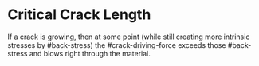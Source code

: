 # Critical Crack Length

If a crack is growing, then at some point (while still creating more intrinsic stresses by #back-stress) the #crack-driving-force exceeds those #back-stress and blows right through the material.